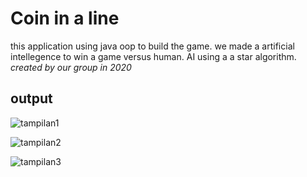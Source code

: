 # Coin in a line
this application using java oop to build the game.
we made a artificial intellegence to win a game versus human. AI using a a star algorithm.
_created by our group in 2020_

  <h2>output</h2>

![tampilan1](https://user-images.githubusercontent.com/61272505/101247704-9d89df00-374d-11eb-99c5-65d742df5221.JPG)

![tampilan2](https://user-images.githubusercontent.com/61272505/101247716-a67ab080-374d-11eb-97a7-aef57c2d68b1.JPG)

![tampilan3](https://user-images.githubusercontent.com/61272505/101247745-cc07ba00-374d-11eb-9c00-ba8bdc234269.JPG)
